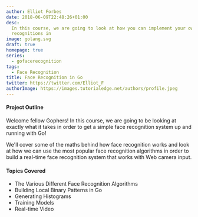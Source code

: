```yaml
---
author: Elliot Forbes
date: 2018-06-09T22:48:26+01:00
desc:
  In this course, we are going to look at how you can implement your own face
  recognitions in
image: golang.svg
draft: true
homepage: true
series:
  - gofacerecognition
tags:
  - Face Recognition
title: Face Recognition in Go
twitter: https://twitter.com/Elliot_F
authorImage: https://images.tutorialedge.net/authors/profile.jpeg
---
```


#### Project Outline

Welcome fellow Gophers! In this course, we are going to be looking at exactly
what it takes in order to get a simple face recognition system up and running
with Go!

We'll cover some of the maths behind how face recognition works and look at how
we can use the most popular face recognition algorithms in order to build a
real-time face recognition system that works with Web camera input.

#### Topics Covered

- The Various Different Face Recognition Algorithms
- Building Local Binary Patterns in Go
- Generating Histograms
- Training Models
- Real-time Video
